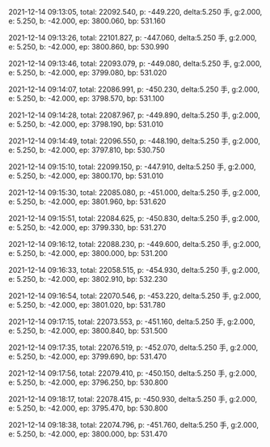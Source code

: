 2021-12-14 09:13:05, total: 22092.540, p: -449.220, delta:5.250 手, g:2.000, e: 5.250, b: -42.000, ep: 3800.060, bp: 531.160

2021-12-14 09:13:26, total: 22101.827, p: -447.060, delta:5.250 手, g:2.000, e: 5.250, b: -42.000, ep: 3800.860, bp: 530.990

2021-12-14 09:13:46, total: 22093.079, p: -449.080, delta:5.250 手, g:2.000, e: 5.250, b: -42.000, ep: 3799.080, bp: 531.020

2021-12-14 09:14:07, total: 22086.991, p: -450.230, delta:5.250 手, g:2.000, e: 5.250, b: -42.000, ep: 3798.570, bp: 531.100

2021-12-14 09:14:28, total: 22087.967, p: -449.890, delta:5.250 手, g:2.000, e: 5.250, b: -42.000, ep: 3798.190, bp: 531.010

2021-12-14 09:14:49, total: 22096.550, p: -448.190, delta:5.250 手, g:2.000, e: 5.250, b: -42.000, ep: 3797.810, bp: 530.750

2021-12-14 09:15:10, total: 22099.150, p: -447.910, delta:5.250 手, g:2.000, e: 5.250, b: -42.000, ep: 3800.170, bp: 531.010

2021-12-14 09:15:30, total: 22085.080, p: -451.000, delta:5.250 手, g:2.000, e: 5.250, b: -42.000, ep: 3801.960, bp: 531.620

2021-12-14 09:15:51, total: 22084.625, p: -450.830, delta:5.250 手, g:2.000, e: 5.250, b: -42.000, ep: 3799.330, bp: 531.270

2021-12-14 09:16:12, total: 22088.230, p: -449.600, delta:5.250 手, g:2.000, e: 5.250, b: -42.000, ep: 3800.000, bp: 531.200

2021-12-14 09:16:33, total: 22058.515, p: -454.930, delta:5.250 手, g:2.000, e: 5.250, b: -42.000, ep: 3802.910, bp: 532.230

2021-12-14 09:16:54, total: 22070.546, p: -453.220, delta:5.250 手, g:2.000, e: 5.250, b: -42.000, ep: 3801.020, bp: 531.780

2021-12-14 09:17:15, total: 22073.553, p: -451.160, delta:5.250 手, g:2.000, e: 5.250, b: -42.000, ep: 3800.840, bp: 531.500

2021-12-14 09:17:35, total: 22076.519, p: -452.070, delta:5.250 手, g:2.000, e: 5.250, b: -42.000, ep: 3799.690, bp: 531.470

2021-12-14 09:17:56, total: 22079.410, p: -450.150, delta:5.250 手, g:2.000, e: 5.250, b: -42.000, ep: 3796.250, bp: 530.800

2021-12-14 09:18:17, total: 22078.415, p: -450.930, delta:5.250 手, g:2.000, e: 5.250, b: -42.000, ep: 3795.470, bp: 530.800

2021-12-14 09:18:38, total: 22074.796, p: -451.760, delta:5.250 手, g:2.000, e: 5.250, b: -42.000, ep: 3800.000, bp: 531.470